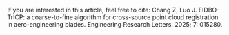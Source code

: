 If you are interested in this article, feel free to cite: Chang Z, Luo J. EIDBO-TrICP: a coarse-to-fine algorithm for cross-source point cloud registration in aero-engineering blades. Engineering Research Letters. 2025; 7: 015280.
